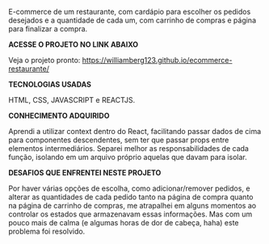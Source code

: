 E-commerce de um restaurante, com cardápio para escolher os pedidos desejados e a quantidade de cada um, com carrinho de compras e página para finalizar a compra.

**ACESSE O PROJETO NO LINK ABAIXO**

Veja o projeto pronto: https://williamberg123.github.io/ecommerce-restaurante/

**TECNOLOGIAS USADAS**

HTML, CSS, JAVASCRIPT e REACTJS.

**CONHECIMENTO ADQUIRIDO**

Aprendi a utilizar context dentro do React, facilitando passar dados de cima para componentes descendentes, sem ter que passar props entre elementos intermediários. Separei melhor as responsabilidades de cada função, isolando em um arquivo próprio aquelas que davam para isolar.

**DESAFIOS QUE ENFRENTEI NESTE PROJETO**

Por haver várias opções de escolha, como adicionar/remover pedidos, e alterar as quantidades de cada pedido tanto na página de compra quanto na página de carrinho de compras, me atrapalhei em alguns momentos ao controlar os estados que armazenavam essas informações. Mas com um pouco mais de calma (e algumas horas de dor de cabeça, haha) este problema foi resolvido.
